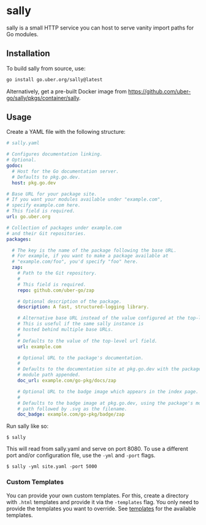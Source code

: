 # sally

sally is a small HTTP service you can host
to serve vanity import paths for Go modules.

## Installation

To build sally from source, use:

```bash
go install go.uber.org/sally@latest
```

Alternatively, get a pre-built Docker image from
https://github.com/uber-go/sally/pkgs/container/sally.

## Usage

Create a YAML file with the following structure:

```yaml
# sally.yaml

# Configures documentation linking.
# Optional.
godoc:
  # Host for the Go documentation server.
  # Defaults to pkg.go.dev.
  host: pkg.go.dev

# Base URL for your package site.
# If you want your modules available under "example.com",
# specify example.com here.
# This field is required.
url: go.uber.org

# Collection of packages under example.com
# and their Git repositories.
packages:

  # The key is the name of the package following the base URL.
  # For example, if you want to make a package available at
  # "example.com/foo", you'd specify "foo" here.
  zap:
    # Path to the Git repository.
    #
    # This field is required.
    repo: github.com/uber-go/zap

    # Optional description of the package.
    description: A fast, structured-logging library.

    # Alternative base URL instead of the value configured at the top-level.
    # This is useful if the same sally instance is
    # hosted behind multiple base URLs.
    #
    # Defaults to the value of the top-level url field.
    url: example.com

    # Optional URL to the package's documentation.
    #
    # Defaults to the documentation site at pkg.go.dev with the package's
    # module path appended.
    doc_url: example.com/go-pkg/docs/zap

    # Optional URL to the badge image which appears in the index page.
    #
    # Defaults to the badge image at pkg.go.dev, using the package's module
    # path followed by .svg as the filename.
    doc_badge: example.com/go-pkg/badge/zap
```

Run sally like so:

```shell
$ sally
```

This will read from sally.yaml and serve on port 8080.
To use a different port and/or configuration file,
use the `-yml` and `-port` flags.

```
$ sally -yml site.yaml -port 5000
```

### Custom Templates

You can provide your own custom templates. For this, create a directory with `.html`
templates and provide it via the `-templates` flag. You only need to provide the
templates you want to override. See [templates](./templates/) for the available
templates.
